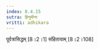 ```yaml
---
index: 8.4.15
sutra: हिनुमीना
vritti: adhikara
---
```


 पूर्वत्रासिद्धम् [8।2।1]  संहितायाम् [8।2।108] 